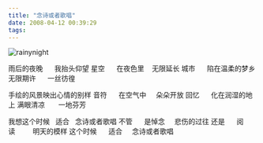 ```yaml
---
title: "念诗或者歌唱"
date: 2008-04-12 00:39:29
tags:
---
```


![rainynight](../../../images/2008/rainynight.jpg)

雨后的夜晚      
我抬头仰望 星空      
在夜色里    
无限延长 城市     
陷在温柔的梦乡 无限期许      
一丝彷徨

手绘的风景映出心情的别样 音符      
在空气中     
朵朵开放 回忆      
化在润湿的地上 满眼清凉       
一地芬芳

我想这个时候   
适合   念诗或者歌唱 
不管      是悼念     
悲伤的过往 
还是      阅读         明天的模样 
这个时候      
适合     念诗或者歌唱